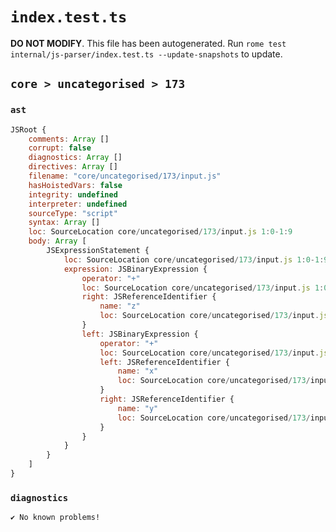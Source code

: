# `index.test.ts`

**DO NOT MODIFY**. This file has been autogenerated. Run `rome test internal/js-parser/index.test.ts --update-snapshots` to update.

## `core > uncategorised > 173`

### `ast`

```javascript
JSRoot {
	comments: Array []
	corrupt: false
	diagnostics: Array []
	directives: Array []
	filename: "core/uncategorised/173/input.js"
	hasHoistedVars: false
	integrity: undefined
	interpreter: undefined
	sourceType: "script"
	syntax: Array []
	loc: SourceLocation core/uncategorised/173/input.js 1:0-1:9
	body: Array [
		JSExpressionStatement {
			loc: SourceLocation core/uncategorised/173/input.js 1:0-1:9
			expression: JSBinaryExpression {
				operator: "+"
				loc: SourceLocation core/uncategorised/173/input.js 1:0-1:9
				right: JSReferenceIdentifier {
					name: "z"
					loc: SourceLocation core/uncategorised/173/input.js 1:8-1:9 (z)
				}
				left: JSBinaryExpression {
					operator: "+"
					loc: SourceLocation core/uncategorised/173/input.js 1:0-1:5
					left: JSReferenceIdentifier {
						name: "x"
						loc: SourceLocation core/uncategorised/173/input.js 1:0-1:1 (x)
					}
					right: JSReferenceIdentifier {
						name: "y"
						loc: SourceLocation core/uncategorised/173/input.js 1:4-1:5 (y)
					}
				}
			}
		}
	]
}
```

### `diagnostics`

```
✔ No known problems!

```
